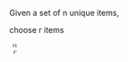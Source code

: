 <!-- TITLE: Combinations And Permutations -->
<!-- SUBTITLE: A quick summary of Combinations And Permutations -->


Given a set of n unique items, 

choose r items 

<math xmlns="http://www.w3.org/1998/Math/MathML"><mfenced><mtable><mtr><mtd><mi>n</mi></mtd></mtr><mtr><mtd><mi>r</mi></mtd></mtr></mtable></mfenced></math>